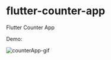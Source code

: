 # flutter-counter-app
Flutter Counter App





Demo:

![counterApp-gif](https://user-images.githubusercontent.com/62368837/131862410-2aefdcb5-1900-4ed1-816e-61f177773758.gif)

